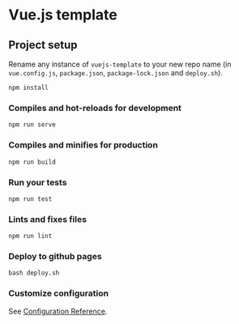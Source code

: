 # Vue.js template

## Project setup

Rename any instance of `vuejs-template` to your new repo name (in `vue.config.js`, `package.json`, `package-lock.json` and `deploy.sh`).

```
npm install
```

### Compiles and hot-reloads for development
```
npm run serve
```

### Compiles and minifies for production
```
npm run build
```

### Run your tests
```
npm run test
```

### Lints and fixes files
```
npm run lint
```

### Deploy to github pages
```
bash deploy.sh
```

### Customize configuration
See [Configuration Reference](https://cli.vuejs.org/config/).
